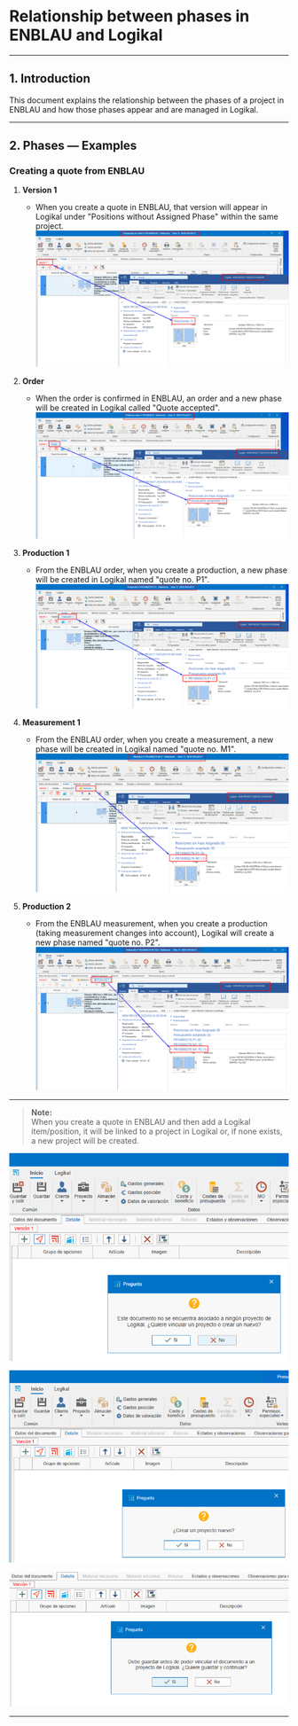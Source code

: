 # Relationship between phases in ENBLAU and Logikal

---

## 1. Introduction
This document explains the relationship between the phases of a project in ENBLAU and how those phases appear and are managed in Logikal.

---

## 2. Phases — Examples
### Creating a quote from ENBLAU

1. **Version 1**  
    - When you create a quote in ENBLAU, that version will appear in Logikal under "Positions without Assigned Phase" within the same project.  
      ![Version](Imagenes/UT_ENBLAU_LOGIKAL/f1_version.png)

2. **Order**  
    - When the order is confirmed in ENBLAU, an order and a new phase will be created in Logikal called "Quote accepted".  
      ![Pedido](Imagenes/UT_ENBLAU_LOGIKAL/f2_pedido.png)

3. **Production 1**  
    - From the ENBLAU order, when you create a production, a new phase will be created in Logikal named "quote no. P1".  
      ![Producción 1](Imagenes/UT_ENBLAU_LOGIKAL/f3_produccion.png)

4. **Measurement 1**  
    - From the ENBLAU order, when you create a measurement, a new phase will be created in Logikal named "quote no. M1".  
      ![Medición 1](Imagenes/UT_ENBLAU_LOGIKAL/f4_medicion.png)

5. **Production 2**  
    - From the ENBLAU measurement, when you create a production (taking measurement changes into account), Logikal will create a new phase named "quote no. P2".  
      ![Producción 2](Imagenes/UT_ENBLAU_LOGIKAL/f5_produccion2.png)

---

> **Note:**  
> When you create a quote in ENBLAU and then add a Logikal item/position, it will be linked to a project in Logikal or, if none exists, a new project will be created.

  ![Vincular proyecto](Imagenes/UT_ENBLAU_LOGIKAL/vincular_proyecto.png)

  ![Vincular proyecto](Imagenes/UT_ENBLAU_LOGIKAL/vincular_proyecto2.png)

  ![Vincular proyecto](Imagenes/UT_ENBLAU_LOGIKAL/vincular_proyecto3.png)

---

